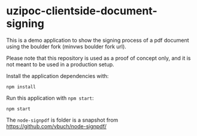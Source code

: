 # uzipoc-clientside-document-signing
This is a demo application to show the signing process of a pdf document
 using the boulder fork (minvws boulder fork url).

 Please note that this repository is used as a proof of concept only, and it is not meant
 to be used in a production setup.

 Install the application dependencies with:

 ```Shell
 npm install
 ```

Run this application with `npm start`:
```Shell
npm start
```


The `node-signpdf` is folder is a snapshot from https://github.com/vbuch/node-signpdf/